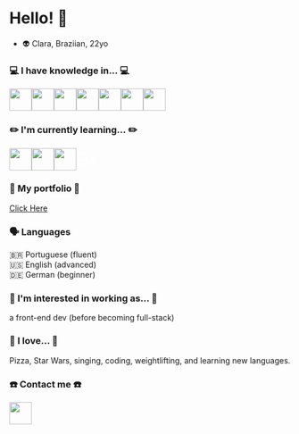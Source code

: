 <link rel="stylesheet" href="https://cdn.jsdelivr.net/gh/devicons/devicon@v2.15.1/devicon.min.css">

# Hello! 👋
- :alien: Clara, Braziian, 22yo

### :computer: I have knowledge in... :computer:
<div style="display: flex">
<img src="https://cdn.jsdelivr.net/gh/devicons/devicon/icons/html5/html5-original-wordmark.svg" style="width:40px; height:40px;" />
<img src="https://cdn.jsdelivr.net/gh/devicons/devicon/icons/css3/css3-original.svg" style="width:40px; height:40px;"/>
<img src="https://cdn.jsdelivr.net/gh/devicons/devicon/icons/bootstrap/bootstrap-original.svg" style="width:40px; height:40px;"/>
<img src="https://cdn.jsdelivr.net/gh/devicons/devicon/icons/javascript/javascript-original.svg" style="width:40px; height:40px;"/>
<img src="https://cdn.jsdelivr.net/gh/devicons/devicon/icons/jquery/jquery-plain-wordmark.svg" style="width:40px; height:40px;" />
<img src="https://cdn.jsdelivr.net/gh/devicons/devicon/icons/figma/figma-original.svg" style="width:40px; height:40px;"/>
<img src="https://cdn.jsdelivr.net/gh/devicons/devicon/icons/git/git-original.svg" style="width:40px; height:40px;" />  
</div>

### :pencil2: I'm currently learning... :pencil2:
<div style="display: flex">
<img src="https://cdn.jsdelivr.net/gh/devicons/devicon/icons/react/react-original.svg" style="width:40px; height:40px;"/>
<img src="https://cdn.jsdelivr.net/gh/devicons/devicon/icons/python/python-original-wordmark.svg" style="width:40px; height:40px;"/>
<img src="https://cdn.jsdelivr.net/gh/devicons/devicon/icons/nodejs/nodejs-original.svg" style="width:40px; height:40px;" />
<svg xmlns="http://www.w3.org/2000/svg" xmlns:xlink="http://www.w3.org/1999/xlink" viewBox="0,0,256,256" width="40px" height="40px" fill-rule="nonzero"><g fill="#ffffff" fill-rule="nonzero" stroke="none" stroke-width="1" stroke-linecap="butt" stroke-linejoin="miter" stroke-miterlimit="10" stroke-dasharray="" stroke-dashoffset="0" font-family="none" font-weight="none" font-size="none" text-anchor="none" style="mix-blend-mode: normal"><g transform="scale(5.12,5.12)"><path d="M49.729,11h-0.85c-1.051,0 -2.041,0.49 -2.68,1.324l-8.7,11.377l-8.7,-11.377c-0.637,-0.834 -1.628,-1.324 -2.678,-1.324h-0.85l10.971,14.346l-11.206,14.654h0.85c1.051,0 2.041,-0.49 2.679,-1.324l8.935,-11.684l8.935,11.684c0.638,0.834 1.628,1.324 2.679,1.324h0.85l-11.206,-14.654zM21.289,34.242c-2.554,3.881 -7.582,5.87 -12.389,4.116c-4.229,-1.543 -6.9,-5.747 -6.9,-10.249v-1.109h12v0h11v-4.134c0,-6.505 -4.818,-12.2 -11.295,-12.809c-7.432,-0.699 -13.705,5.153 -13.705,12.443v5.573c0,5.371 3.215,10.364 8.269,12.183c6.603,2.376 13.548,-1.17 15.896,-7.256v0h-0.638c-0.911,0 -1.738,0.481 -2.238,1.242zM2,22.5c0,-5.79 4.71,-10.5 10.5,-10.5c5.79,0 10.5,4.71 10.5,10.5v2.5h-21z"/></g></g></svg>
</div>

### :notebook_with_decorative_cover: My portfolio :notebook_with_decorative_cover:
<a href="https://github.com/stars/mclaramarinho/lists/portfolio" target="_blank">Click Here</a>

### 🗣️ Languages
🇧🇷 Portuguese (fluent) <br>
🇺🇸 English (advanced)<br>
🇩🇪 German (beginner)<br>

### :construction_worker: I'm interested in working as... :construction_worker:
a front-end dev (before becoming full-stack)

### :blue_heart: I love... :blue_heart:
Pizza, Star Wars, singing, coding, weightlifting, and learning new languages.

### :phone: Contact me :phone:
<a target="_blank" href="https://www.linkedin.com/in/mclaramarinho/"><img src="https://cdn.jsdelivr.net/gh/devicons/devicon/icons/linkedin/linkedin-original.svg" style="width:40px; height:40px;"/></a>

